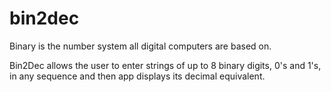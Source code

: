 # bin2dec

Binary is the number system all digital computers are based on.

Bin2Dec allows the user to enter strings of up to 8 binary digits, 0's and 1's, in any sequence and then app displays its decimal equivalent.
